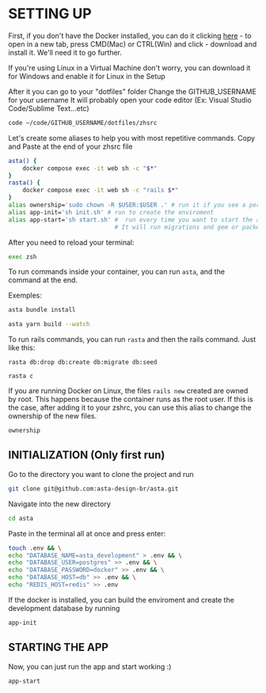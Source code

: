 <h1>SETTING UP</h1>

First, if you don't have the Docker installed, you can do it clicking [here](https://www.docker.com/products/docker-desktop/) - to open in a new tab, press CMD(Mac) or CTRL(Win) and click - download and install it. We'll need it to go further.

If you're using Linux in a Virtual Machine don't worry, you can download it for Windows and enable it for Linux in the Setup

After it you can go to your "dotfiles" folder
Change the GITHUB_USERNAME for your username
It will probably open your code editor (Ex: Visual Studio Code/Sublime Text...etc)

```bash
code ~/code/GITHUB_USERNAME/dotfiles/zhsrc
```

Let's create some aliases to help you with most repetitive commands.
Copy and Paste at the end of your zhsrc file

```bash
asta() {
    docker compose exec -it web sh -c "$*"
}
rasta() {
    docker compose exec -it web sh -c "rails $*"
}
alias ownership='sudo chown -R $USER:$USER .' # run it if you see a permission denied error
alias app-init='sh init.sh' # run to create the enviroment
alias app-start='sh start.sh' #  run every time you want to start the app.
                              # It will run migrations and gem or packege instalations
```

After you need to reload your terminal:
```bash
exec zsh
```

To run commands inside your container, you can run `asta`, and the command at the end.

Exemples:
```bash
asta bundle install
```
```bash
asta yarn build --watch
```

To run rails commands, you can run `rasta` and then the rails command. Just like this:
```
rasta db:drop db:create db:migrate db:seed
```
```
rasta c
```

If you are running Docker on Linux, the files `rails new` created are owned by
root. This happens because the container runs as the root user. If this is the
case, after adding it to your zshrc, you can use this alias to change the ownership of the new files.

```bash
ownership
```

## INITIALIZATION (Only first run)

Go to the directory you want to clone the project and run

```bash
git clone git@github.com:asta-design-br/asta.git
```

Navigate into the new directory

```bash
cd asta
```

Paste in the terminal all at once and press enter:

```bash
touch .env && \
echo "DATABASE_NAME=asta_development" > .env && \
echo "DATABASE_USER=postgres" >> .env && \
echo "DATABASE_PASSWORD=docker" >> .env && \
echo "DATABASE_HOST=db" >> .env && \
echo "REDIS_HOST=redis" >> .env
```

If the docker is installed, you can build the enviroment and create the development database by running
```bash
app-init
```

## STARTING THE APP

Now, you can just run the app and start working :)
```bash
app-start
```

